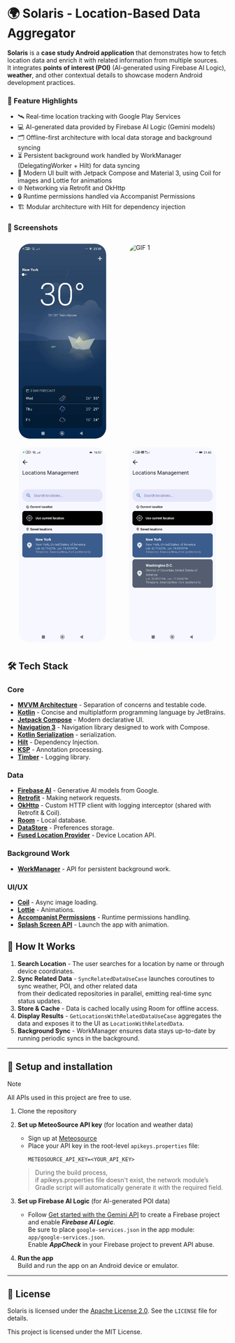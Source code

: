 # 🌍 Solaris - Location-Based Data Aggregator

**Solaris** is a **case study Android application** that demonstrates how to fetch location data and enrich it with related information from multiple sources.  
It integrates **points of interest (POI)** (AI-generated using Firebase AI Logic), **weather**, and other contextual details to showcase modern Android development practices.


### 🚀 Feature Highlights

- 🛰️ Real-time location tracking with Google Play Services
- 💻 AI-generated data provided by Firebase AI Logic (Gemini models)
- 🗂️ Offline-first architecture with local data storage and background syncing
- ⏳ Persistent background work handled by WorkManager (DelegatingWorker + Hilt) for data syncing
- 🎨 Modern UI built with Jetpack Compose and Material 3, using Coil for images and Lottie for animations
- 🌐 Networking via Retrofit and OkHttp
- 🔒 Runtime permissions handled via Accompanist Permissions
- 🏗 Modular architecture with Hilt for dependency injection


### 📸 Screenshots
<div style="display: flex; justify-content: space-around; flex-wrap: wrap;">
  <img src="assets/screenshots/0.gif" width="200" style="border-radius: 25px; margin: 10px;" alt="GIF 0">
  <img src="assets/screenshots/1.gif" width="200" style="border-radius: 25px; margin: 10px;" alt="GIF 1">
  <img src="assets/screenshots/3.gif" width="200" style="border-radius: 25px; margin: 10px;" alt="GIF 3">
  <img src="assets/screenshots/5.gif" width="200" style="border-radius: 25px; margin: 10px;" alt="GIF 5">
</div>


## 🛠️ Tech Stack

### Core
- **[MVVM Architecture](https://www.geeksforgeeks.org/mvvm-model-view-viewmodel-architecture-pattern-in-android/)** - Separation of concerns and testable code.
- **[Kotlin](https://kotlinlang.org)** - Concise and multiplatform programming language by JetBrains.
- **[Jetpack Compose](https://developer.android.com/jetpack/compose)** - Modern declarative UI.
- **[Navigation 3](https://developer.android.com/guide/navigation/navigation-3)** - Navigation library designed to work with Compose.
- **[Kotlin Serialization](https://github.com/Kotlin/kotlinx.serialization)** - serialization.
- **[Hilt](https://dagger.dev/hilt)** - Dependency Injection.
- **[KSP](https://kotlinlang.org/docs/ksp-overview.html)** - Annotation processing.
- **[Timber](https://github.com/JakeWharton/timber)** - Logging library.

### Data
- **[Firebase AI](https://firebase.google.com/docs/ai-logic)** - Generative AI models from Google.
- **[Retrofit](https://square.github.io/retrofit/)** - Making network requests.
- **[OkHttp](https://square.github.io/okhttp/)** - Custom HTTP client with logging interceptor (shared with Retrofit & Coil).
- **[Room](https://developer.android.com/training/data-storage/room)** - Local database.
- **[DataStore](https://developer.android.com/topic/libraries/architecture/datastore)** - Preferences storage.
- **[Fused Location Provider](https://developers.google.com/location-context/fused-location-provider)** - Device Location API.

### Background Work
- **[WorkManager](https://developer.android.com/topic/libraries/architecture/workmanager)** - API for persistent background work.

### UI/UX
- **[Coil](https://coil-kt.github.io/coil/)** - Async image loading.
- **[Lottie](https://airbnb.io/lottie/)** - Animations.
- **[Accompanist Permissions](https://google.github.io/accompanist/permissions/)** - Runtime permissions handling.
- **[Splash Screen API](https://developer.android.com/guide/topics/ui/splash-screen)** - Launch the app with animation.



## 🚀 How It Works

1. **Search Location** - The user searches for a location by name or through device coordinates.
2. **Sync Related Data** - `SyncRelatedDataUseCase` launches coroutines to sync weather, POI, and other related data  
                           from their dedicated repositories in parallel, emitting real-time sync status updates. 
3. **Store & Cache** - Data is cached locally using Room for offline access.
4. **Display Results** - `GetLocationsWithRelatedDataUseCase` aggregates the data and exposes it to the UI as `LocationWithRelatedData`.
5. **Background Sync** - WorkManager ensures data stays up-to-date by running periodic syncs in the background.



---

## 🔧 Setup and installation
> [!NOTE]
> All APIs used in this project are free to use.

1. Clone the repository
2. **Set up MeteoSource API key** (for location and weather data)  
     - Sign up at [Meteosource](https://www.meteosource.com/)
     - Place your API key in the root-level `apikeys.properties` file:
       ```properties
       METEOSOURCE_API_KEY=<YOUR_API_KEY>
       ```
     > During the build process,  
       if apikeys.properties file doesn't exist, the network module’s Gradle script will automatically generate it with the required field.

       
3. **Set up Firebase AI Logic** (for AI-generated POI data)   
     - Follow [Get started with the Gemini API](https://firebase.google.com/docs/ai-logic/get-started?api=dev) to create a Firebase project and enable ***Firebase AI Logic***.  
       Be sure to place `google-services.json` in the app module: `app/google-services.json`.  
       Enable ***AppCheck*** in your Firebase project to prevent API abuse.

       
4. **Run the app**  
   Build and run the app on an Android device or emulator.

---

## 📜 License
Solaris is licensed under the [Apache License 2.0](LICENSE). See the `LICENSE` file for
details.

This project is licensed under the MIT License.
